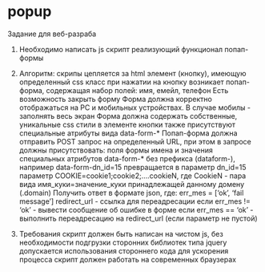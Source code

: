 # popup


Задание для веб-разраба
1. Необходимо написать js скрипт реализующий функционал попап-формы 

2. Алгоритм: скрипы цепляется за html элемент (кнопку), имеющую определенный css класс при нажатии на кнопку возникает попап-форма, содержащая набор полей: имя, емейл, телефон Есть возможность закрыть форму Форма должна корректно отображаться на PC и мобильных устройствах. В случае мобилы - заполнять весь экран Форма должна содержать собственные, уникальные css стили  в элементе кнопки также присутствуют специальные атрибуты вида data-form-* Попап-форма должна отправить POST запрос на определенный URL, при этом в запросе должны присутствовать: поля формы имена и значения специальных атрибутов data-form-*  без префикса (dataform-), например data-form-dn_id=15 превращается в параметр dn_id=15 параметр COOKIE=cookie1;cookie2;….cookieN, где CookieN - пара вида имя_куки=значение_куки принадлежащей данному домену (.domain) Получить ответ в формате json, где: err_mes = [‘ok’, ‘fail message’] redirect_url - ссылка для переадресации если err_mes != ‘ok’ - вывести сообщение об ошибке в форме если err_mes == ‘ok’ - выполнить переадресацию на redirect_url (если параметр не пустой)

3. Требования скрипт должен быть написан на чистом js, без необходимости подгрузки сторонних библиотек типа jquery допускается использования стороннего кода для ускорения процесса скрипт должен работать на современных браузерах
